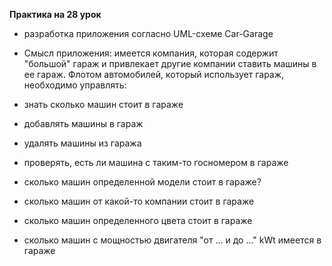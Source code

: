 **Практика на 28 урок**

- разработка приложения согласно UML-схеме Car-Garage
- Смысл приложения: имеется компания, которая содержит "большой" гараж и привлекает другие компании ставить машины в ее гараж. Флотом автомобилей, который использует гараж, необходимо управлять:

- знать сколько машин стоит в гараже
- добавлять машины в гараж
- удалять машины из гаража
- проверять, есть ли машина с таким-то госномером в гараже
- сколько машин определенной модели стоит в гараже?
- сколько машин от какой-то компании стоит в гараже
- сколько машин определенного цвета стоит в гараже
- сколько машин с мощностью двигателя "от ... и до ..." kWt имеется в гараже